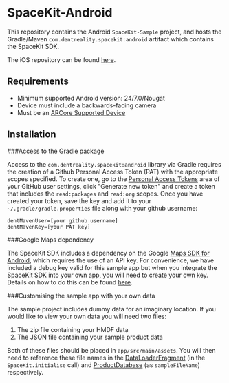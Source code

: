 # SpaceKit-Android

This repository contains the Android `SpaceKit-Sample` project, and hosts the Gradle/Maven 
`com.dentreality.spacekit:android` artifact which contains the SpaceKit SDK.

The iOS repository can be found [here](https://github.com/DentReality/SpaceKit-iOS).

## Requirements

* Minimum supported Android version: 24/7.0/Nougat
* Device must include a backwards-facing camera
* Must be an [ARCore Supported Device](https://developers.google.com/ar/devices) 

## Installation

###Access to the Gradle package

Access to the `com.dentreality.spacekit:android` library via Gradle requires the creation of a Github Personal Access Token (PAT) with the appropriate scopes specified. To create one, go to the [Personal Access Tokens](https://github.com/settings/tokens) area of your GitHub user settings, click "Generate new token" and create a token that includes the `read:packages` and `read:org` scopes. Once you have created your token, save the key and add it to your `~/.gradle/gradle.properties` file along with your github username:

```
dentMavenUser=[your github username]
dentMavenKey=[your PAT key]
```

###Google Maps dependency

The SpaceKit SDK includes a dependency on the Google [Maps SDK for Android](https://developers.google.com/maps/documentation/android-sdk/overview), which requires the use of an API key. For convenience, we have included a debug key valid for this sample app but when you integrate the SpaceKit SDK into your own app, you will need to create your own key. Details on how to do this can be found [here](https://developers.google.com/maps/documentation/android-sdk/get-api-key).

###Customising the sample app with your own data

The sample project includes dummy data for an imaginary location. If you would like to view your own data you will need two files:

1. The zip file containing your HMDF data 
2. The JSON file containing your sample product data

Both of these files should be placed in `app/src/main/assets`. You will then need to reference these file names in the [DataLoaderFragment](https://github.com/DentReality/SpaceKit-Android/blob/main/app/src/main/java/com/dentreality/spacekit/sample/DataLoaderFragment.kt) (in the `SpaceKit.initialise` call) and [ProductDatabase](https://github.com/DentReality/SpaceKit-Android/blob/main/app/src/main/java/com/dentreality/spacekit/sample/ProductDatabase.kt) (as `sampleFileName`) respectively.
